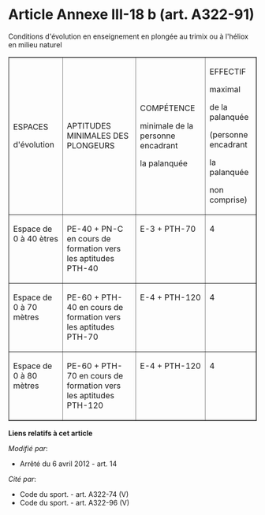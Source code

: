 # Article Annexe III-18 b (art. A322-91)

Conditions d'évolution en enseignement en plongée au trimix ou à l'héliox en milieu naturel

<table width="680" border="1" cellpadding="0">
  <tbody>
    <tr>
      <td>

ESPACES

d'évolution

</td>
      <td>

APTITUDES MINIMALES DES PLONGEURS

</td>
      <td>

COMPÉTENCE

minimale de la personne encadrant

la palanquée

</td>
      <td>

EFFECTIF

maximal 

de la palanquée

(personne encadrant

la palanquée

non comprise)

</td>
    </tr>
    <tr>
      <td valign="top">

Espace de 0 à 40 ètres 

</td>
      <td valign="top">

PE-40 + PN-C en cours de formation vers les aptitudes PTH-40

</td>
      <td valign="top">

E-3 + PTH-70

</td>
      <td valign="top">

4

</td>
    </tr>
    <tr>
      <td valign="top">

Espace de 0 à 70 mètres

</td>
      <td valign="top">

PE-60 + PTH-40 en cours de formation vers les aptitudes PTH-70

</td>
      <td valign="top">

E-4 + PTH-120 

</td>
      <td valign="top">

4

</td>
    </tr>
    <tr>
      <td valign="top">

Espace de 0 à 80 mètres

</td>
      <td valign="top">

PE-60 + PTH-70 en cours de formation vers les aptitudes PTH-120

</td>
      <td valign="top">

E-4 + PTH-120

</td>
      <td valign="top">

4

</td>
    </tr>
  </tbody>
</table>

**Liens relatifs à cet article**

_Modifié par_:

  - Arrêté du 6 avril 2012 - art. 14

_Cité par_:

  - Code du sport. - art. A322-74 (V)
  - Code du sport. - art. A322-96 (V)
